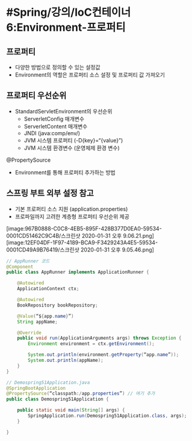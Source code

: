 # #Spring/강의/IoC컨테이너6:Environment-프로퍼티

## 프로퍼티
- 다양한 방법으로 정의할 수 있는 설정값
- Environment의 역할은 프로퍼티 소스 설정 및 프로퍼티 값 가져오기

## 프로퍼티 우선순위
- StandardServletEnvironment의 우선순위
	- ServerletConfig 매개변수
	- ServerletContent 매개변수
	- JNDI (java:comp/env/)
	- JVM 시스템 프로퍼티 (-D{key}=“{value}”)
	- JVM 시스템 환경변수 (운영체제 환경 변수)

@PropertySource
- Environment를 통해 프로퍼티 추가하는 방법

## 스프링 부트 외부 설정 참고 
- 기본 프로퍼티 소스 지원 (application.properties)
- 프로파일까지 고려한 계층형 프로퍼티 우선순위 제공

[image:967B0888-C0C8-4EB5-895F-428B377D0EA0-59534-0001CD51462C9C4B/스크린샷 2020-01-31 오후 9.06.21.png]
[image:12EF04DF-1F97-4189-BCA9-F3429243A4E5-59534-0001CD49A9B76419/스크린샷 2020-01-31 오후 9.05.46.png]

```java
// AppRunner 코드
@Component
public class AppRunner implements ApplicationRunner {

    @Autowired
    ApplicationContext ctx;

    @Autowired
    BookRepository bookRepository;

    @Value(“${app.name}”)
    String appName;

    @Override
    public void run(ApplicationArguments args) throws Exception {
        Environment environment = ctx.getEnvironment();

        System.out.println(environment.getProperty(“app.name”));
        System.out.println(appName);
    }
}

// Demospring51Application.java
@SpringBootApplication
@PropertySource(“classpath:/app.properties”) // 여기 추가
public class Demospring51Application {

	public static void main(String[] args) {
		SpringApplication.run(Demospring51Application.class, args);
	}

}
```